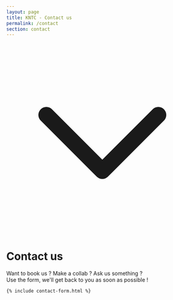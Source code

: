```yaml
---
layout: page
title: KNTC - Contact us
permalink: /contact
section: contact
---
```


<div class="h-app-height bg-fixed bg-cover bg-center anim--cascad mb-12" data-animate="" style="background-image: url(assets/images/contact-bg.jpg)">
  <div class="absolute top-0 left-0 right-0 bottom-0 w-full h-full bg-black opacity-30"></div>
  <div class="absolute text-white mx-auto pb-5 w-full flex justify-center bottom-0 anim-fade-up">
    <svg xmlns="http://www.w3.org/2000/svg" class="h-12 animate-bounce" fill="none" viewBox="0 0 24 24" stroke="currentColor">
      <path stroke-linecap="round" stroke-linejoin="round" stroke-width="2" d="M19 9l-7 7-7-7" />
    </svg>
  </div>
</div>

<div class="container max-w-5xl mb-12 mx-auto sm:px-5 anim--cascad" data-animate="">
  <h1 class="mb-5">Contact us</h1>
  <div class="sm:bg-white sm:shadow sm:rounded-lg anim-fade-up py-8">
    <p class="mb-5">
      Want to book us ? Make a collab ? Ask us something ? <br>
      Use the form, we'll get back to you as soon as possible !
    </p>

    {% include contact-form.html %}
  </div>
</div>
